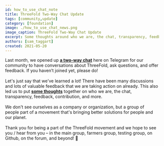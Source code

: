 ```yaml
---
id: how_to_use_chat_note
title: ThreeFold Two-Way Chat Update
tags: [community,update]
category: [foundation]
image: ./how_to_use_chat_news.png
image_caption: ThreeFold Two-Way Chat Update
excerpt: Some thoughts around who we are, the chat, transparency, feedback, contribution, and more.
authors: [sam_taggart]
created: 2021-05-20
---
```


Last month, we opened up **[a two-way chat](https://t.me/threefold)** here on Telegram for our community to have conversations about ThreeFold, ask questions, and offer feedback. If you haven’t joined yet, please do!
<br />
<br />
Let's just say that we've learned a lot! There have been many discussions and lots of valuable feedback that we are taking action on already. This also led us to put **[some thoughts](https://wiki.threefold.io/#/threefold__how_to_use_chat)** together on who we are, the chat, transparency, feedback, contribution, and more.
<br />
<br />
We don't see ourselves as a company or organization, but a group of people part of a movement that's bringing better solutions for people and our planet.
<br />
<br />
Thank you for being a part of the ThreeFold movement and we hope to see you / hear from you – in the main group, farmers group, testing group, on Github, on the forum, and beyond! 🙏
